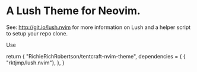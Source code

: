A Lush Theme for Neovim.
===

See: http://git.io/lush.nvim for more information on Lush and a helper script
to setup your repo clone.

Use 

return {
    "RichieRichRobertson/tentcraft-nvim-theme",
    dependencies = {
      { "rktjmp/lush.nvim"},
    },
  }
